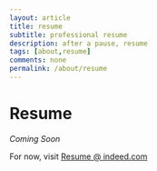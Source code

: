 ```yaml
---
layout: article
title: resume
subtitle: professional resume
description: after a pause, resume
tags: [about,resume]
comments: none
permalink: /about/resume
---
```


# Resume

*Coming Soon*

For now, visit [Resume @ indeed.com](https://my.indeed.com/p/geoffreyh-r2gsz97)

<!-- Currently, Download PDF [here]() -->
